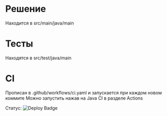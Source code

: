 # Решение
Находится в src/main/java/main

# Тесты
Находятся в src/test/java/main

# CI
Прописан в .github/workflows/ci.yaml и запускается при каждом новом коммите
Можно запустить нажав на Java CI в разделе Actions


Статус: ![Deploy Badge](https://github.com/IakovLeven/tp2/actions/workflows/ci.yaml/badge.svg)
